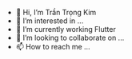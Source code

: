 - 👋 Hi, I’m Trần Trọng Kim
- 👀 I’m interested in ...
- 🌱 I’m currently working Flutter
- 💞️ I’m looking to collaborate on ...
- 📫 How to reach me ...

<!---
kimtrantrong/kimtrantrong is a ✨ special ✨ repository because its `README.md` (this file) appears on your GitHub profile.
You can click the Preview link to take a look at your changes.
--->
